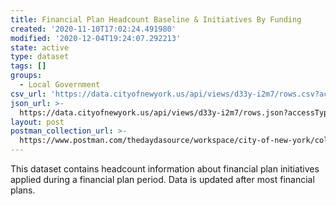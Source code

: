 ```yaml
---
title: Financial Plan Headcount Baseline & Initiatives By Funding
created: '2020-11-10T17:02:24.491980'
modified: '2020-12-04T19:24:07.292213'
state: active
type: dataset
tags: []
groups:
  - Local Government
csv_url: 'https://data.cityofnewyork.us/api/views/d33y-i2m7/rows.csv?accessType=DOWNLOAD'
json_url: >-
  https://data.cityofnewyork.us/api/views/d33y-i2m7/rows.json?accessType=DOWNLOAD
layout: post
postman_collection_url: >-
  https://www.postman.com/thedaydasource/workspace/city-of-new-york/collection/15909983-279935ed-2e77-4016-817f-0fa7dbd802d1
---
```

This dataset contains headcount information about financial plan initiatives applied during a financial plan period. Data is updated after most financial plans.
